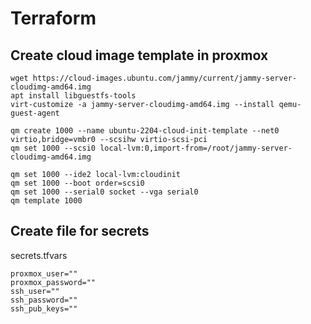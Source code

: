 # Terraform

## Create cloud image template in proxmox

```shell
wget https://cloud-images.ubuntu.com/jammy/current/jammy-server-cloudimg-amd64.img
apt install libguestfs-tools
virt-customize -a jammy-server-cloudimg-amd64.img --install qemu-guest-agent

qm create 1000 --name ubuntu-2204-cloud-init-template --net0 virtio,bridge=vmbr0 --scsihw virtio-scsi-pci
qm set 1000 --scsi0 local-lvm:0,import-from=/root/jammy-server-cloudimg-amd64.img

qm set 1000 --ide2 local-lvm:cloudinit
qm set 1000 --boot order=scsi0
qm set 1000 --serial0 socket --vga serial0
qm template 1000
```

## Create file for secrets

secrets.tfvars

```properties
proxmox_user=""
proxmox_password=""
ssh_user=""
ssh_password=""
ssh_pub_keys=""
```